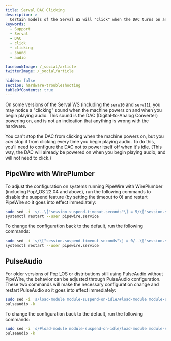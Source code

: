 ```yaml
---
title: Serval DAC Clicking
description: >
  Certain models of the Serval WS will "click" when the DAC turns on and off, but the frequency can be decreased.
keywords:
  - Support
  - Serval
  - DAC
  - click
  - clicking
  - sound
  - audio

facebookImage: /_social/article
twitterImage: /_social/article

hidden: false
section: hardware-troubleshooting
tableOfContents: true
---
```


On some versions of the Serval WS (including the `serw10` and `serw11`), you may notice a "clicking" sound when the machine powers on and when you begin playing audio. This sound is the DAC (Digital-to-Analog Converter) powering on, and is not an indication that anything is wrong with the hardware.

You can't stop the DAC from clicking when the machine powers on, but you _can_ stop it from clicking every time you begin playing audio. To do this, you'll need to configure the DAC not to power itself off when it's idle. (This way, the DAC will already be powered on when you begin playing audio, and will not need to click.)

## PipeWire with WirePlumber

To adjust the configuration on systems running PipeWire with WirePlumber (including Pop!_OS 22.04 and above), run the following commands to disable the suspend feature (by setting the timeout to 0) and restart PipeWire so it goes into effect immediately:

```bash
sudo sed -i 's/--\["session.suspend-timeout-seconds"\] = 5/\["session.suspend-timeout-seconds"\] = 0/' /usr/share/wireplumber/main.lua.d/50-alsa-config.lua
systemctl restart --user pipewire.service
```

To change the configuration back to the default, run the following commands:

```bash
sudo sed -i 's/\["session.suspend-timeout-seconds"\] = 0/--\["session.suspend-timeout-seconds"\] = 5/' /usr/share/wireplumber/main.lua.d/50-alsa-config.lua
systemctl restart --user pipewire.service
```

## PulseAudio

For older versions of Pop!_OS or distributions still using PulseAudio without PipeWire, the behavior can be adjusted through PulseAudio configuration. These two commands will make the necessary configuration change and restart PulseAudio so it goes into effect immediately:

```bash
sudo sed -i 's/load-module module-suspend-on-idle/#load-module module-suspend-on-idle/' /etc/pulse/default.pa
pulseaudio -k
```

To change the configuration back to the default, run the following commands:

```bash
sudo sed -i 's/#load-module module-suspend-on-idle/load-module module-suspend-on-idle/' /etc/pulse/default.pa
pulseaudio -k
```
